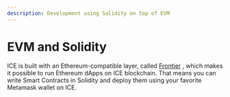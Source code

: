 ```yaml
---
description: Development using Solidity on top of EVM
---
```


# EVM and Solidity

ICE is built with an Ethereum-compatible layer, called [Frontier](https://github.com/paritytech/frontier) , which makes it possible to run Ethereum dApps on ICE blockchain. That means you can write Smart Contracts in Solidity and deploy them using your favorite Metamask wallet on ICE.
